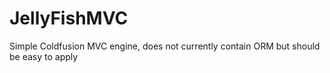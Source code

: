 # JellyFishMVC
Simple Coldfusion MVC engine, does not currently contain ORM but should be easy to apply
